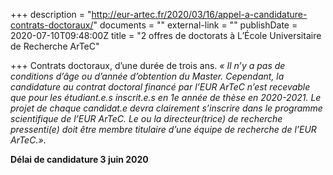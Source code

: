 +++
description = "http://eur-artec.fr/2020/03/16/appel-a-candidature-contrats-doctoraux/"
documents = ""
external-link = ""
publishDate = 2020-07-10T09:48:00Z
title = "2 offres de doctorats à L’École Universitaire de Recherche ArTeC"

+++
Contrats doctoraux, d’une durée de trois ans. _« Il n’y a pas de conditions d’âge ou d’année d’obtention du Master. Cependant, la candidature au contrat doctoral financé par l’EUR ArTeC n’est recevable que pour les étudiant.e.s inscrit.e.s en 1e année de thèse en 2020-2021. Le projet de chaque candidat.e devra clairement s’inscrire dans le programme scientifique de l’EUR ArTeC. Le ou la directeur(trice) de recherche pressenti(e) doit être membre titulaire d’une équipe de recherche de l’EUR ArTeC.»_. 

  
**Délai de candidature 3 juin 2020**